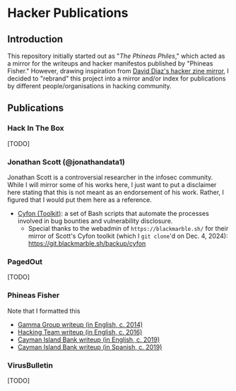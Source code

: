 
# Hacker Publications

## Introduction

This repository initially started out as "_The Phineas Philes_," which acted as a mirror for the writeups and hacker manifestos published by "Phineas Fisher." However, drawing inspiration from [David Diaz's hacker zine mirror](https://github.com/alfdav/Zines), I decided to "rebrand" this project into a mirror and/or index for publications by different people/organisations in hacking community.

## Publications

### Hack In The Box

[TODO]

### Jonathan Scott (@jonathandata1)

Jonathan Scott is a controversial researcher in the infosec community. While I will mirror some of his works here, I just want to put a disclaimer here stating that this is not meant as an endorsement of his work. Rather, I figured that I would put them here as a reference.

* [Cyfon (Toolkit)](./toolkits/jonathandata1/cyfon): a set of Bash scripts that automate the processes involved in bug bounties and vulnerability disclosure.
    * Special thanks to the webadmin of ``https://blackmarble.sh/`` for their mirror of Scott's Cyfon toolkit (which I ``git clone``'d on Dec. 4, 2024): https://git.blackmarble.sh/backup/cyfon

### PagedOut

[TODO]

### Phineas Fisher

Note that I formatted this 

* [Gamma Group writeup (in English, c. 2014)](./zine/PhineasFisher/gamma.txt)
* [Hacking Team writeup (in English, c. 2016)](./zine/PhineasFisher/ht-english.txt)
* [Cayman Island Bank writeup (in English, c. 2019)](./zine/PhineasFisher/cayman-english.md)
* [Cayman Island Bank writeup (in Spanish, c. 2019)](./zine/PhineasFisher/cayman-esp.txt)

### VirusBulletin

[TODO]

